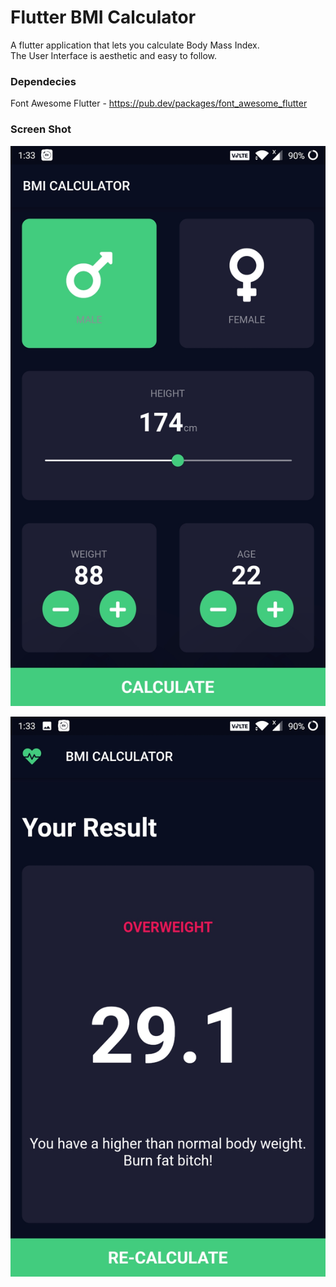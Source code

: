 # **Flutter BMI Calculator**

A flutter application that lets you calculate Body Mass Index.  
The User Interface is aesthetic and easy to follow.  

### Dependecies

Font Awesome Flutter - https://pub.dev/packages/font_awesome_flutter

### Screen Shot  

![Screen 1](/ScreenShots/img1.jpg)  

![Screen 2](/ScreenShots/img2.jpg)


